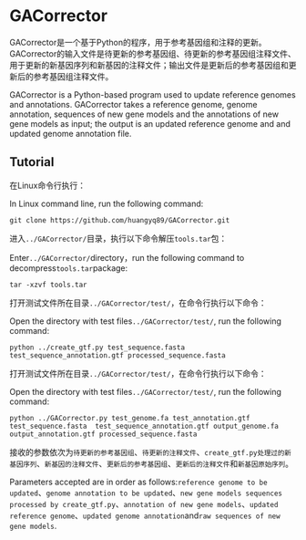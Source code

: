 # GACorrector

GACorrector是一个基于Python的程序，用于参考基因组和注释的更新。GACorrector的输入文件是待更新的参考基因组、待更新的参考基因组注释文件、用于更新的新基因序列和新基因的注释文件；输出文件是更新后的参考基因组和更新后的参考基因组注释文件。

GACorrector is a Python-based program used to update reference genomes and annotations. GACorrector takes a reference genome, genome annotation, sequences of new gene models and the annotations of new gene models as input; the output is an updated reference genome and and updated genome annotation file.

## Tutorial

在Linux命令行执行：

In Linux command line, run the following command:

    git clone https://github.com/huangyq89/GACorrector.git

进入`../GACorrector/`目录，执行以下命令解压`tools.tar`包：

Enter`../GACorrector/`directory，run the following command to decompress`tools.tar`package:

    tar -xzvf tools.tar

打开测试文件所在目录`../GACorrector/test/`，在命令行执行以下命令：

Open the directory with test files`../GACorrector/test/`, run the following command:

    python ../create_gtf.py test_sequence.fasta test_sequence_annotation.gtf processed_sequence.fasta

打开测试文件所在目录`../GACorrector/test/`，在命令行执行以下命令：

Open the directory with test files`../GACorrector/test/`, run the following command:

    python ../GACorrector.py test_genome.fa test_annotation.gtf test_sequence.fasta  test_sequence_annotation.gtf output_genome.fa output_annotation.gtf processed_sequence.fasta

接收的参数依次为`待更新的参考基因组`、`待更新的注释文件`、`create_gtf.py处理过的新基因序列`、`新基因的注释文件`、`更新后的参考基因组`、`更新后的注释文件`和`新基因原始序列`。

Parameters accepted are in order as follows:`reference genome to be updated`、`genome annotation to be updated`、`new gene models sequences processed by create_gtf.py`、`annotation of new gene models`、`updated reference genome`、`updated genome annotation`and`raw sequences of new gene models`.
